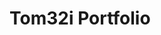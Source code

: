 Tom32i Portfolio
=========

<link href='http://fonts.googleapis.com/css?family=Source+Sans+Pro:400,700|Source+Code+Pro:200' rel='stylesheet' type='text/css'>